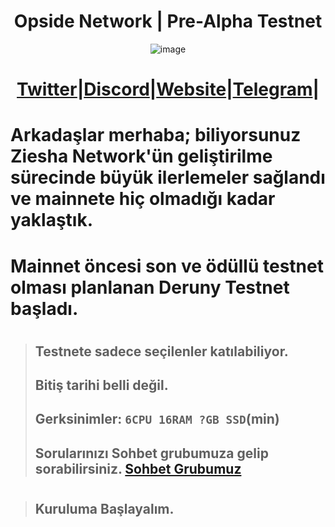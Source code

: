 <h1 align="center"> Opside Network | Pre-Alpha Testnet </h1>

<div align="center">

![image](https://github.com/Core-Node-Team/Testnet-TR/assets/76253089/1e5e96ef-77de-4db3-bf78-42304b162bc8)

#  [Twitter](https://twitter.com/OpsideZK)|[Discord](https://discord.gg/opside)|[Website](https://ziesha.network/)|[Telegram](https://t.me/OpsideTurkish)|

</div>

# Arkadaşlar merhaba; biliyorsunuz Ziesha Network'ün geliştirilme sürecinde büyük ilerlemeler sağlandı ve mainnete hiç olmadığı kadar yaklaştık.
# Mainnet öncesi son ve ödüllü testnet olması planlanan Deruny Testnet başladı.
#
> ## Testnete sadece seçilenler katılabiliyor.
> ## Bitiş tarihi belli değil.
> ## Gerksinimler: `6CPU 16RAM ?GB SSD`(min)
> ## Sorularınızı Sohbet grubumuza gelip sorabilirsiniz. [Sohbet Grubumuz](https://t.me/corenodechat)
#
> ## Kuruluma Başlayalım.
